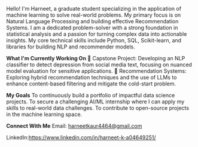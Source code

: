 Hello! I'm Harneet, a graduate student specializing in the application of machine learning to solve real-world problems. 
My primary focus is on Natural Language Processing and building effective Recommendation Systems.
I am a dedicated problem-solver with a strong foundation in statistical analysis and a passion for turning complex data into actionable insights.
My core technical skills include Python, SQL, Scikit-learn, and libraries for building NLP and recommender models.

**What I'm Currently Working On**
🔬 Capstone Project: Developing an NLP classifier to detect depression from social media text, focusing on nuanced model evaluation for sensitive applications.
🚀 Recommendation Systems: Exploring hybrid recommendation techniques and the use of LLMs to enhance content-based filtering and mitigate the cold-start problem.

**My Goals**
To continuously build a portfolio of impactful data science projects.
To secure a challenging AI/ML internship where I can apply my skills to real-world data challenges.
To contribute to open-source projects in the machine learning space.

**Connect With Me**
Email: harneetkaur4464@gmail.com

LinkedIn:https://www.linkedin.com/in/harneet-k-a04649251/
